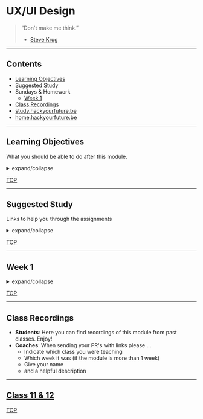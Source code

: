 # UX/UI Design

> “Don't make me think.”
>
> - [Steve Krug](https://en.wikipedia.org/wiki/Don%27t_Make_Me_Think)

---

## Contents

- [Learning Objectives](#learning-objectives)
- [Suggested Study](#suggested-study)
- Sundays & Homework
  - [Week 1](#week-1)
- [Class Recordings](#class-recordings)
- [study.hackyourfuture.be](https://study.hackyourfuture.be)
- [home.hackyourfuture.be](https://home.hackyourfuture.be/)

---

## Learning Objectives

What you should be able to do after this module.

<details>
<summary>expand/collapse</summary>

</details>

[TOP](#ux-ui-design)

---

## Suggested Study

Links to help you through the assignments

<details>
<summary>expand/collapse</summary>

[study.hackyourfuture.be](https://study.hackyourfuture.be/ux-ui-design)

### Figma

- [Explore Design Features in Figma](https://www.youtube.com/playlist?list=PLXDU_eVOJTx6zk5MDarIs0asNoZqlRG23&mkt_tok=eyJpIjoiWXpJd09HRmhOelkzWW1aaCIsInQiOiJoRVRDT05JVSsrNzRzTmtBcUdtcDhVYVNsXC95Z2Vwbm92bzVWeGlGSXlnNVJ0REdad21kR05oNHhOZldOUmtscTJLSlwvWmE1ZFZOV0J4bjFQeGliT0h6cmRybTFFdzBHMTZaOHhTbVhha0tCWlZXbmdYTUE1Mk1pczJuRisxeFZMIn0%3D)

</details>

[TOP](#ux-ui-design)

---

## Week 1


<details>
<summary>expand/collapse</summary>

### Prep work

> before class

- [How designers make the world](https://www.youtube.com/watch?v=BYS4JXW0f5g)


### Lesson Plan

> during class

- [Class Slideshow](https://docs.google.com/presentation/d/1FakGT5_VGVZ090Bcw3RiYu6CibJTGT5HQ5PbykMeX-w/edit#slide=id.g938bbe0eb7_2_146)

#### Before Break


#### After Break


### Homework


#### Checklist

```markdown
- [ ] [repo](https://github.com/_/_) (with a complete README)
- [ ] [live demo](https://_.github.io/_)
- [ ] [development strategy](https://github.com/_/_/tree/master/development-strategy.md)
- [ ] [one branch per step](https://github.com/_/_/branches)
- [ ] [one closed PR per step](https://github.com/_/_/pulls)
- [ ] [user flow]()
```

</details>

[TOP](#ux-ui-design)

---

## Class Recordings

- **Students**: Here you can find recordings of this module from past classes.  Enjoy!
- **Coaches**: When sending your PR's with links please ...
  - Indicate which class you were teaching
  - Which week it was (if the module is more than 1 week)
  - Give your name
  - and a helpful description

---

## [Class 11 & 12](https://github.com/hackyourfuturebelgium/class-11-12)



[TOP](#ux-ui-design)
